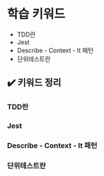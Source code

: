 # 학습 키워드

- TDD란
- Jest
- Describe - Context - It 패턴
- 단위테스트란

## ✔️ 키워드 정리

### TDD란

### Jest

### Describe - Context - It 패턴

### 단위테스트란
